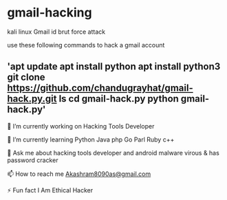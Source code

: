 # gmail-hacking

kali linux Gmail id brut force attack

use these following commands to hack a gmail account


'apt update
apt install python
apt install python3
git clone https://github.com/chandugrayhat/gmail-hack.py.git
ls
cd gmail-hack.py
python gmail-hack.py'
---

🔭 I’m currently working on Hacking Tools Developer

🌱 I’m currently learning Python Java php Go Parl Ruby c++

💬 Ask me about hacking tools developer and android malware virous & has password cracker

📫 How to reach me Akashram8090as@gmail.com

⚡ Fun fact I Am Ethical Hacker

